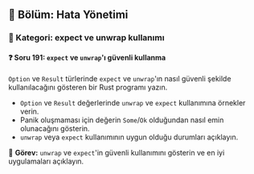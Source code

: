 ## 📘 Bölüm: Hata Yönetimi  
### 🔹 Kategori: expect ve unwrap kullanımı  
#### ❓ Soru 191: `expect` ve `unwrap`'ı güvenli kullanma

`Option` ve `Result` türlerinde `expect` ve `unwrap`'ın nasıl güvenli şekilde kullanılacağını gösteren bir Rust programı yazın.

- `Option` ve `Result` değerlerinde `unwrap` ve `expect` kullanımına örnekler verin.
- Panik oluşmaması için değerin `Some`/`Ok` olduğundan nasıl emin olunacağını gösterin.
- `unwrap` veya `expect` kullanımının uygun olduğu durumları açıklayın.

🔧 **Görev:** `unwrap` ve `expect`'in güvenli kullanımını gösterin ve en iyi uygulamaları açıklayın.
